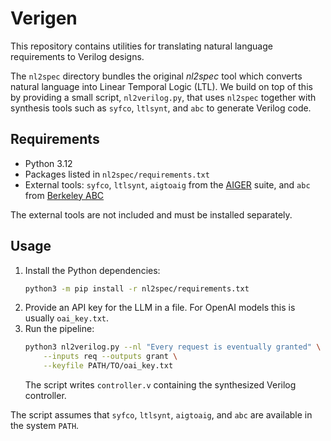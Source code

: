 # Verigen

This repository contains utilities for translating natural language requirements to Verilog designs.

The `nl2spec` directory bundles the original *nl2spec* tool which converts natural language into Linear Temporal Logic (LTL).  We build on top of this by providing a small script, `nl2verilog.py`, that uses `nl2spec` together with synthesis tools such as `syfco`, `ltlsynt`, and `abc` to generate Verilog code.

## Requirements
- Python 3.12
- Packages listed in `nl2spec/requirements.txt`
- External tools: `syfco`, `ltlsynt`, `aigtoaig` from the [AIGER](https://github.com/arminbiere/aiger) suite, and `abc` from [Berkeley ABC](https://github.com/berkeley-abc/abc)

The external tools are not included and must be installed separately.

## Usage
1. Install the Python dependencies:
   ```bash
   python3 -m pip install -r nl2spec/requirements.txt
   ```
2. Provide an API key for the LLM in a file. For OpenAI models this is usually `oai_key.txt`.
3. Run the pipeline:
   ```bash
   python3 nl2verilog.py --nl "Every request is eventually granted" \
       --inputs req --outputs grant \
       --keyfile PATH/TO/oai_key.txt
   ```
   The script writes `controller.v` containing the synthesized Verilog controller.

The script assumes that `syfco`, `ltlsynt`, `aigtoaig`, and `abc` are available in the system `PATH`.
